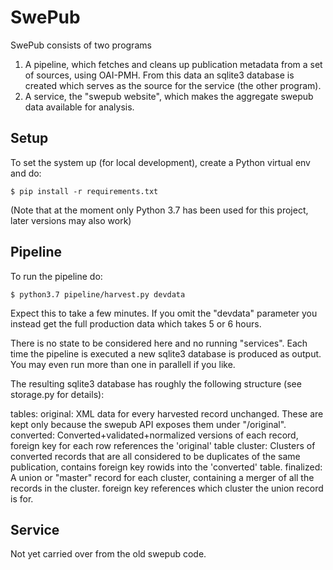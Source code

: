 # SwePub

SwePub consists of two programs

1. A pipeline, which fetches and cleans up publication metadata from a set of sources, using OAI-PMH. From this data an sqlite3 database is created which serves as the source for the service (the other program).
1. A service, the "swepub website", which makes the aggregate swepub data available for analysis.

## Setup

To set the system up (for local development), create a Python virtual env and do:
```
$ pip install -r requirements.txt
```

(Note that at the moment only Python 3.7 has been used for this project, later versions may also work)

## Pipeline

To run the pipeline do:

```
$ python3.7 pipeline/harvest.py devdata
```

Expect this to take a few minutes. If you omit the "devdata" parameter you instead get the full production data which takes 5 or 6 hours.

There is no state to be considered here and no running "services". Each time the pipeline is executed a new sqlite3 database is produced as output. You may even run more than one in parallell if you like.

The resulting sqlite3 database has roughly the following structure (see storage.py for details):

tables:
original: XML data for every harvested record unchanged. These are kept only because the swepub API exposes them under "/original".
converted: Converted+validated+normalized versions of each record, foreign key for each row references the 'original' table
cluster: Clusters of converted records that are all considered to be duplicates of the same publication, contains foreign key rowids into the 'converted' table.
finalized: A union or "master" record for each cluster, containing a merger of all the records in the cluster. foreign key references which cluster the union record is for.


## Service

Not yet carried over from the old swepub code.